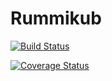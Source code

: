 # Rummikub
[![Build Status](https://travis-ci.org/andreas-loeffler/Rummikub.svg?branch=SE-Task12)](https://travis-ci.org/andreas-loeffler/Rummikub)

[![Coverage Status](https://coveralls.io/repos/github/andreas-loeffler/Rummikub/badge.svg?branch=SE-Task12)](https://coveralls.io/github/andreas-loeffler/Rummikub?branch=SE-Task12)
